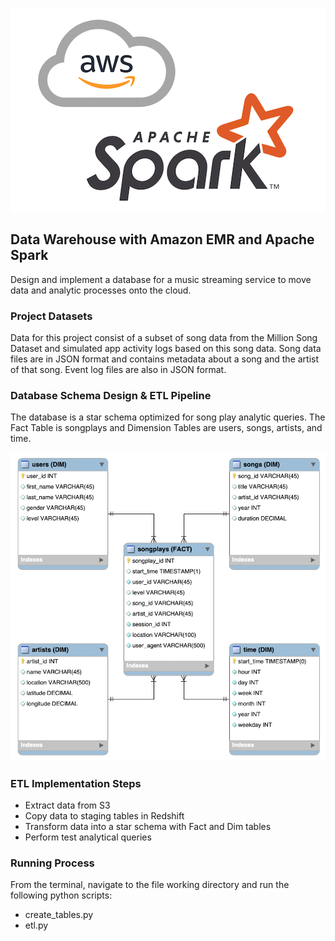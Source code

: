 ![](../png/aws-spark.png?raw=true)

## Data Warehouse with Amazon EMR and Apache Spark

Design and implement a database for a music streaming service to move data and
analytic processes onto the cloud.

### Project Datasets

Data for this project consist of a subset of song data from the Million Song
Dataset and simulated app activity logs based on this song data. Song data files
are in JSON format and contains metadata about a song and the artist of that
song. Event log files are also in JSON format.

### Database Schema Design & ETL Pipeline

The database is a star schema optimized for song play analytic queries. The Fact
Table is songplays and Dimension Tables are users, songs, artists, and time.

![](../png/03-er-diagram-star.png?raw=true)

### ETL Implementation Steps

* Extract data from S3
* Copy data to staging tables in Redshift
* Transform data into a star schema with Fact and Dim tables
* Perform test analytical queries

### Running Process
From the terminal, navigate to the file working directory and run the following python scripts:
* create_tables.py
* etl.py
